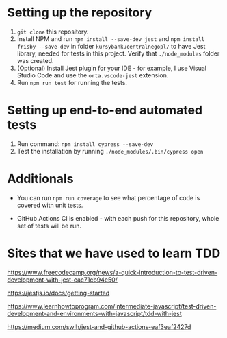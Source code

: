 # Setting up the repository

1. `git clone` this repository.
2. Install NPM and run `npm install --save-dev jest` and `npm install frisby --save-dev` in folder `kursybankucentralnegopl/` to have Jest library, needed for tests in this project. Verify that `./node_modules` folder was created.
3. (Optional) Install Jest plugin for your IDE - for example, I use Visual Studio Code and use the `orta.vscode-jest` extension.
4. Run `npm run test` for running the tests.

# Setting up end-to-end automated tests

1. Run command: `npm install cypress --save-dev`
2. Test the installation by running `./node_modules/.bin/cypress open`

# Additionals

- You can run `npm run coverage` to see what percentage of code is covered with unit tests.

- GitHub Actions CI is enabled - with each push for this repository, whole set of tests will be run.

# Sites that we have used to learn TDD

https://www.freecodecamp.org/news/a-quick-introduction-to-test-driven-development-with-jest-cac71cb94e50/

https://jestjs.io/docs/getting-started

https://www.learnhowtoprogram.com/intermediate-javascript/test-driven-development-and-environments-with-javascript/tdd-with-jest

https://medium.com/swlh/jest-and-github-actions-eaf3eaf2427d
